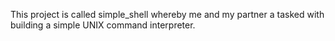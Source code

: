 This project is called simple_shell whereby me and my partner a tasked with building  a simple UNIX command interpreter.
